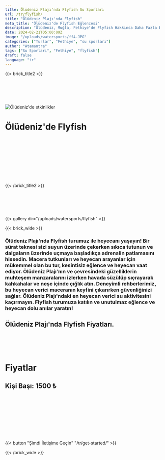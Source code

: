 ```yaml
---
title: Ölüdeniz Plajı'nda Flyfish Su Sporları
url: /tr/flyfish/
title: "Ölüdeniz Plajı'nda Flyfish"
meta_title: "Ölüdeniz'de Flyfish Eğlencesi"
description: "Ölüdeniz, Muğla, Fethiye'de Flyfish Hakkında Daha Fazla Bilgi Edinin"
date: 2024-02-21T05:00:00Z
image: "/uploads/watersports/ff4.JPG"
categories: ["Turlar", "Fethiye", "su sporları"]
author: "Atamantra"
tags: ["Su Sporları", "Fethiye", "flyfish"]
draft: false
language: "tr"
---
```


{{< brick_title2 >}}
# ‎
![Ölüdeniz'de etkinlikler](/uploads/watersports/flyfish/ff2.JPG)


# Ölüdeniz'de Flyfish
# ‎

# ‎
{{< /brick_title2 >}}
# ‎
{{< gallery dir="/uploads/watersports/flyfish" >}}

{{< brick_wide >}}
### Ölüdeniz Plajı'nda Flyfish turumuz ile heyecanı yaşayın! Bir sürat teknesi sizi suyun üzerinde çekerken sıkıca tutunun ve dalgaların üzerinde uçmaya başladıkça adrenalin patlamasını hissedin. Macera tutkunları ve heyecan arayanlar için mükemmel olan bu tur, kesintisiz eğlence ve heyecan vaat ediyor. Ölüdeniz Plajı'nın ve çevresindeki güzelliklerin muhteşem manzaralarını izlerken havada süzülüp sıçrayarak kahkahalar ve neşe içinde çığlık atın. Deneyimli rehberlerimiz, bu heyecan verici maceranın keyfini çıkarırken güvenliğinizi sağlar. Ölüdeniz Plajı'ndaki en heyecan verici su aktivitesini kaçırmayın. Flyfish turumuza katılın ve unutulmaz eğlence ve heyecan dolu anılar yaratın!

## Ölüdeniz Plajı'nda Flyfish Fiyatları.
# ‎
# Fiyatlar
## Kişi Başı: 1500 ₺
# ‎

# ‎
{{< button "Şimdi İletişime Geçin" "/tr/get-started/" >}}

{{< /brick_wide >}}

